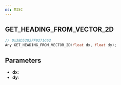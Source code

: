 ```yaml
---
ns: MISC
---
```

## GET_HEADING_FROM_VECTOR_2D

```c
// 0x38D5202FF9271C62
Any GET_HEADING_FROM_VECTOR_2D(float dx, float dy);
```

## Parameters
* **dx**:
* **dy**:
